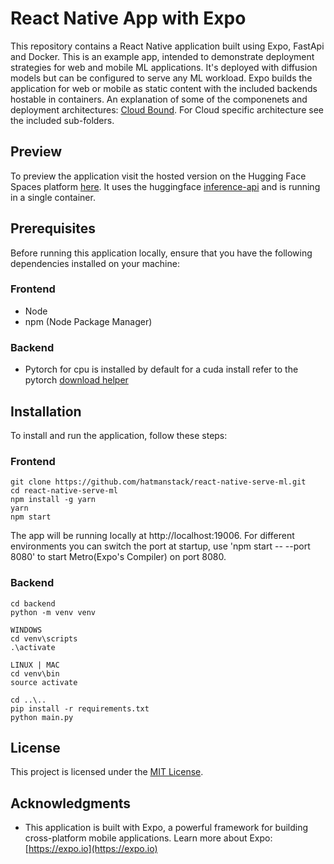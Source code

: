 # React Native App with Expo

This repository contains a React Native application built using Expo, FastApi and Docker. This is an example app, intended to demonstrate deployment strategies for web and mobile ML applications. It's deployed with diffusion models but can be configured to serve any ML workload.  Expo builds the application for web or mobile as static content with the included backends hostable in containers. An explanation of some of the componenets and deployment architectures: [Cloud Bound](https://medium.com/@HatmanStack/cloud-bound-react-native-and-fastapi-ml-684a658f967a).  For Cloud specific architecture see the included sub-folders.

## Preview

To preview the application visit the hosted version on the Hugging Face Spaces platform [here](https://huggingface.co/spaces/Hatman/react-native-serve-ml).  It uses the huggingface [inference-api](https://huggingface.co/docs/api-inference/index) and is running in a single container. 

## Prerequisites

Before running this application locally, ensure that you have the following dependencies installed on your machine:

### Frontend

- Node
- npm (Node Package Manager)

### Backend

- Pytorch for cpu is installed by default for a cuda install refer to the pytorch [download helper](https://pytorch.org/get-started/locally/)

## Installation

To install and run the application, follow these steps:

### Frontend
   
   ```shell
   git clone https://github.com/hatmanstack/react-native-serve-ml.git
   cd react-native-serve-ml
   npm install -g yarn
   yarn
   npm start
   ```

The app will be running locally at http://localhost:19006. For different environments you can switch the port at startup, use 'npm start -- --port 8080' to start Metro(Expo's Compiler) on port 8080.

### Backend
   
   ```shell
   cd backend
   python -m venv venv

   WINDOWS
   cd venv\scripts
   .\activate

   LINUX | MAC
   cd venv\bin
   source activate

   cd ..\..
   pip install -r requirements.txt
   python main.py
   ```

## License

This project is licensed under the [MIT License](LICENSE).

## Acknowledgments

- This application is built with Expo, a powerful framework for building cross-platform mobile applications. Learn more about Expo: [https://expo.io](https://expo.io)

